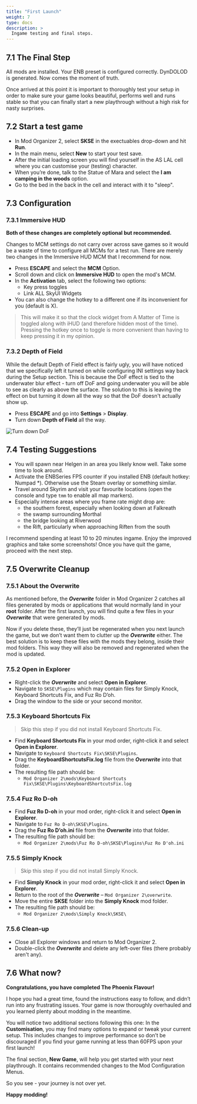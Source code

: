 ```yaml
---
title: "First Launch"
weight: 7
type: docs
description: >
  Ingame testing and final steps.
---
```


## 7.1 The Final Step

All mods are installed. Your ENB preset is configured correctly. DynDOLOD is generated. Now comes the moment of truth.

Once arrived at this point it is important to thoroughly test your setup in order to make sure your game looks beautiful, performs well and runs stable so that you can finally start a new playthrough without a high risk for nasty surprises.

## 7.2 Start a test game

* In Mod Organizer 2, select **SKSE** in the exectuables drop-down and hit **Run**.
* In the main menu, select **New** to start your test save.
* After the initial loading screen you will find yourself in the AS LAL cell where you can customise your (testing) character.
* When you’re done, talk to the Statue of Mara and select the **I am camping in the woods** option.
* Go to the bed in the back in the cell and interact with it to "sleep".

## 7.3 Configuration

### 7.3.1 Immersive HUD

**Both of these changes are completely optional but recommended.**

Changes to MCM settings do not carry over across save games so it would be a waste of time to configure all MCMs for a test run. There are merely two changes in the Immersive HUD MCM that I recommend for now.

- Press **ESCAPE** and select the **MCM** Option.
- Scroll down and click on **Immersive HUD** to open the mod's MCM.
- In the **Activation** tab, select the following two options:
  - Key press toggles
  - Link ALL SkyUI Widgets
- You can also change the hotkey to a different one if its inconvenient for you (default is X).

> This will make it so that the clock widget from A Matter of Time is toggled along with iHUD (and therefore hidden most of the time). Pressing the hotkey once to toggle is more convenient than having to keep pressing it in my opinion.

### 7.3.2 Depth of Field

While the default Depth of Field effect is fairly ugly, you will have noticed that we specifically left it turned on while configuring INI settings way back during the Setup section. This is because the DoF effect is tied to the underwater blur effect - turn off DoF and going underwater you will be able to see as clearly as above the surface. The solution to this is leaving the effect on but turning it down all the way so that the DoF doesn't actually show up.

* Press **ESCAPE** and go into **Settings** > **Display**.
* Turn down **Depth of Field** all the way.

![Turn down DoF](/Pictures/finalisation/turn_down_dof.jpg)

## 7.4 Testing Suggestions

* You will spawn near Helgen in an area you likely know well. Take some time to look around.
* Activate the ENBSeries FPS counter if you installed ENB (default hotkey: Numpad *). Otherwise use the Steam overlay or something similar.
* Travel around Skyrim and visit your favourite locations (open the console and type `tmm` to enable all map markers).
* Especially intense areas where you frame rate might drop are:
  * the southern forest, especially when looking down at Falkreath
  * the swamp surrounding Morthal
  * the bridge looking at Riverwood
  * the Rift, particularly when approaching Riften from the south

I recommend spending at least 10 to 20 minutes ingame. Enjoy the improved graphics and take some screenshots! Once you have quit the game, proceed with the next step.

## 7.5 Overwrite Cleanup

### 7.5.1 About the Overwrite

As mentioned before, the ***Overwrite*** folder in Mod Organizer 2 catches all files generated by mods or applications that would normally land in your **root** folder. After the first launch, you will find quite a few files in your ***Overwrite*** that were generated by mods.

Now if you delete these, they’ll just be regenerated when you next launch the game, but we don’t want them to clutter up the ***Overwrite*** either. The best solution is to keep these files with the mods they belong, inside their mod folders. This way they will also be removed and regenerated when the mod is updated.

### 7.5.2 Open in Explorer

* Right-click the ***Overwrite*** and select **Open in Explorer**.
* Navigate to `SKSE\Plugins` which may contain files for Simply Knock, Keyboard Shortcuts Fix, and Fuz Ro D’oh.
* Drag the window to the side or your second monitor.

### 7.5.3 Keyboard Shortcuts Fix

> Skip this step if you did not install Keyboard Shortcuts Fix.

* Find **Keyboard Shortcuts Fix** in your mod order, right-click it and select **Open in Explorer**.
* Navigate to `Keyboard Shortcuts Fix\SKSE\Plugins`.
* Drag the **KeyboardShortcutsFix.log** file from the ***Overwrite*** into that folder.
* The resulting file path should be:
  * `Mod Organizer 2\mods\Keyboard Shortcuts Fix\SKSE\Plugins\KeyboardShortcutsFix.log`

### 7.5.4 Fuz Ro D-oh

* Find **Fuz Ro D-oh** in your mod order, right-click it and select **Open in Explorer**.
* Navigate to `Fuz Ro D-oh\SKSE\Plugins`.
* Drag the **Fuz Ro D’oh.ini** file from the ***Overwrite*** into that folder.
* The resulting file path should be:
  * `Mod Organizer 2\mods\Fuz Ro D-oh\SKSE\Plugins\Fuz Ro D'oh.ini`

### 7.5.5 Simply Knock

> Skip this step if you did not install Simply Knock.

* Find **Simply Knock** in your mod order, right-click it and select **Open in Explorer**.
* Return to the root of the ***Overwrite*** – `Mod Organizer 2\overwrite`.
* Move the entire **SKSE** folder into the **Simply Knock** mod folder.
* The resulting file path should be:
  * `Mod Organizer 2\mods\Simply Knock\SKSE\`

### 7.5.6 Clean-up

* Close all Explorer windows and return to Mod Organizer 2.
* Double-click the ***Overwrite*** and delete any left-over files (there probably aren't any).

## 7.6 What now?

**Congratulations, you have completed The Phoenix Flavour!**

I hope you had a great time, found the instructions easy to follow, and didn’t run into any frustrating issues. Your game is now thoroughly overhauled and you learned plenty about modding in the meantime.

You will notice two additional sections following this one: In the **Customisation**, you may find many options to expand or tweak your current setup. This includes changes to improve performance so don’t be discouraged if you find your game running at less than 60FPS upon your first launch!

The final section, **New Game**, will help you get started with your next playthrough. It contains recommended changes to the Mod Configuration Menus.

So you see - your journey is not over yet.

**Happy modding!**